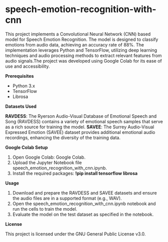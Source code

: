 # **speech-emotion-recognition-with-cnn**

This project implements a Convolutional Neural Network (CNN) based model for Speech Emotion Recognition. The model is designed to classify emotions from audio data, achieving an accuracy rate of 88%. The implementation leverages Python and TensorFlow, utilizing deep learning techniques and audio processing methods to extract relevant features from audio signals.The project was developed using Google Colab for its ease of use and accessibility.


**Prerequisites**

* Python 3.x
* TensorFlow
* Librosa

**Datasets Used**

**RAVDESS**: The Ryerson Audio-Visual Database of Emotional Speech and Song (RAVDESS) contains a variety of emotional speech samples that serve as a rich source for training the model.
**SAVEE**: The Surrey Audio-Visual Expressed Emotion (SAVEE) dataset provides additional emotional audio recordings, enhancing the diversity of the training data.  


**Google Colab Setup**
1. Open Google Colab: Google Colab.
2. Upload the Jupyter Notebook file speech_emotion_recognition_with_cnn.ipynb.
3. Install the required packages:
**!pip install tensorflow librosa**



**Usage**
1. Download and prepare the RAVDESS and SAVEE datasets and ensure the audio files are in a supported format (e.g., WAV).
2. Open the speech_emotion_recognition_with_cnn.ipynb notebook and run the cells to train the model.
3. Evaluate the model on the test dataset as specified in the notebook.


**License**

This project is licensed under the GNU General Public License v3.0.   
